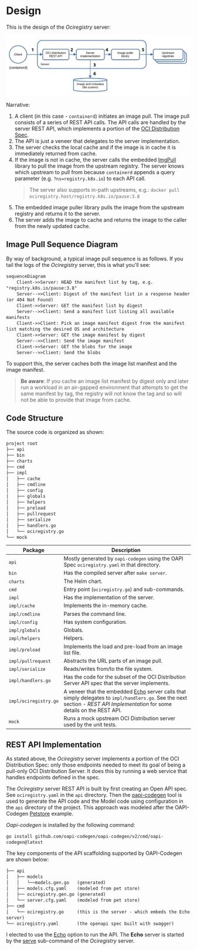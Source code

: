 # Design

This is the design of the _Ociregistry_ server:

![design](assets/design.jpg)

Narrative:

1. A client (in this case - `containerd`) initiates an image pull. The image pull consists of a series of REST API calls. The API calls are handled by the server REST API, which implements a portion of the [OCI Distribution Spec](https://github.com/opencontainers/distribution-spec).
1. The API is just a veneer that delegates to the server implementation.
1. The server checks the local cache and if the image is in cache it is immediately returned from cache.
1. If the image is not in cache, the server calls the embedded [ImgPull](https://github.com/aceeric/imgpull) library to pull the image from the upstream registry. The server knows which upstream to pull from because `containerd` appends a query parameter (e.g. `?ns=registry.k8s.io`) to each API call.
   > The server also supports in-path upstreams, e.g.: `docker pull ociregistry.host/registry.k8s.io/pause:3.8`
1. The embedded image puller library pulls the image from the upstream registry and returns it to the server.
1. The server adds the image to cache and returns the image to the caller from the newly updated cache.

## Image Pull Sequence Diagram

By way of background, a typical image pull sequence is as follows. If you tail the logs of the _Ociregistry_ server, this is what you'll see:

```mermaid
sequenceDiagram
    Client->>Server: HEAD the manifest list by tag, e.g. "registry.k8s.io/pause:3.8"
    Server-->>Client: Digest of the manifest list in a response header (or 404 Not Found)
    Client->>Server: GET the manifest list by digest
    Server-->>Client: Send a manifest list listing all available manifests
    Client->>Client: Pick an image manifest digest from the manifest list matching the desired OS and architecture
    Client->>Server: GET the image manifest by digest 
    Server-->>Client: Send the image manifest
    Client->>Server: GET the blobs for the image
    Server-->>Client: Send the blobs
```

To support this, the server caches both the image list manifest and the image manifest.

>  **Be aware**: If you cache an image list manifest by digest only and later run a workload in an air-gapped environment that attempts to get the same manifest by tag, the registry will not know the tag and so will not be able to provide that image from cache.

## Code Structure

The source code is organized as shown:

```shell
project root
├── api
├── bin
├── charts
├── cmd
├── impl
│   ├── cache
│   ├── cmdline
│   ├── config
│   ├── globals
│   ├── helpers
│   ├── preload
│   ├── pullrequest
│   ├── serialize
│   ├── handlers.go
│   └── ociregistry.go
└── mock
```

| Package | Description |
|-|-|
| `api`  | Mostly generated by `oapi-codegen` using the OAPI Spec `ociregistry.yaml` in that directory. |
| `bin`  | Has the compiled server after `make server`. |
| `charts`  | The Helm chart. |
| `cmd`  | Entry point (`ociregistry.go`) and sub-commands. |
| `impl` | Has the implementation of the server. |
| `impl/cache` | Implements the in-memory cache. |
| `impl/cmdline` | Parses the command line. |
| `impl/config` | Has system configuration. |
| `impl/globals` | Globals. |
| `impl/helpers` | Helpers. |
| `impl/preload` | Implements the load and pre-load from an image list file. |
| `impl/pullrequest` | Abstracts the URL parts of an image pull. |
| `impl/serialize` | Reads/writes from/to the file system. |
| `impl/handlers.go` | Has the code for the subset of the OCI Distribution Server API spec that the server implements. |
| `impl/ociregistry.go` | A veneer that the embedded [Echo](https://echo.labstack.com/) server calls that simply delegates to `impl/handlers.go`. See the next section - _REST API Implementation_ for some details on the REST API. |
| `mock` | Runs a mock upstream OCI Distribution server used by the unit tests. |

## REST API Implementation

As stated above, the _Ociregistry_ server implements a portion of the OCI Distribution Spec: only those endpoints needed to meet its goal of being a pull-only OCI Distribution Server. It does this by running a web service that handles endpoints defined in the spec.

The _Ociregistry_ server REST API is built by first creating an Open API spec. See `ociregistry.yaml` in the `api` directory. Then the [oapi-codegen](https://github.com/oapi-codegen/oapi-codegen) tool is used to generate the API code and the Model code using configuration in the `api` directory of the project. This approach was modeled after the OAPI-Codegen [Petstore](https://github.com/oapi-codegen/oapi-codegen/tree/main/examples/petstore-expanded) example.

*Oapi-codegen* is installed by the following command:

```shell
go install github.com/oapi-codegen/oapi-codegen/v2/cmd/oapi-codegen@latest
```

The key components of the API scaffolding supported by OAPI-Codegen are shown below:

```shell
├── api
│   ├── models
│   │   └──models.gen.go   (generated)
│   ├── models.cfg.yaml    (modeled from pet store)
│   ├── ociregistry.gen.go (generated)
│   └── server.cfg.yaml    (modeled from pet store)
├── cmd
│   └── ociregistry.go     (this is the server - which embeds the Echo server)
└── ociregistry.yaml       (the openapi spec built with swagger)
```

I elected to use the [Echo](https://echo.labstack.com/) option to run the API. The **Echo** server is started by the [serve](https://github.com/aceeric/ociregistry/blob/main/cmd/subcmd/serve.go) sub-command of the _Ociregistry_ server.
